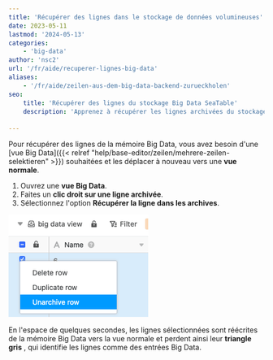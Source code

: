 ```yaml
---
title: 'Récupérer des lignes dans le stockage de données volumineuses'
date: 2023-05-11
lastmod: '2024-05-13'
categories:
    - 'big-data'
author: 'nsc2'
url: '/fr/aide/recuperer-lignes-big-data'
aliases:
    - '/fr/aide/zeilen-aus-dem-big-data-backend-zurueckholen'
seo:
    title: 'Récupérer des lignes du stockage Big Data SeaTable'
    description: 'Apprenez à récupérer les lignes archivées du stockage Big Data dans SeaTable et à les remettre dans une vue normale rapidement.'

---
```


Pour récupérer des lignes de la mémoire Big Data, vous avez besoin d'une [vue Big Data]({{< relref "help/base-editor/zeilen/mehrere-zeilen-selektieren" >}}) souhaitées et les déplacer à nouveau vers une **vue normale**.

1. Ouvrez une **vue Big Data**.
2. Faites un **clic droit sur une ligne archivée**.
3. Sélectionnez l'option **Récupérer la ligne dans les archives**.

![Récupérer des entrées dans le backend Big Data](images/unarchive-rows-out-of-the-big-data-backend.png)

En l'espace de quelques secondes, les lignes sélectionnées sont réécrites de la mémoire Big Data vers la vue normale et perdent ainsi leur **triangle gris** , qui identifie les lignes comme des entrées Big Data.
